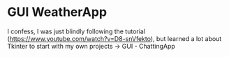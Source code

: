 # GUI WeatherApp
I confess, I was just blindly following the tutorial (https://www.youtube.com/watch?v=D8-snVfekto), but learned a lot about Tkinter to start with my own projects -> GUI - ChattingApp
